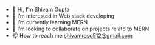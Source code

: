 - 👋 Hi, I’m Shivam Gupta
- 👀 I’m interested in Web stack developing
- 🌱 I’m currently learning MERN
- 💞️ I’m looking to collaborate on projects relatd to MERN
- 📫 How to reach me shivamreso512@gmail.com

<!---
helsinki00/helsinki00 is a ✨ special ✨ repository because its `README.md` (this file) appears on your GitHub profile.
You can click the Preview link to take a look at your changes.
--->
